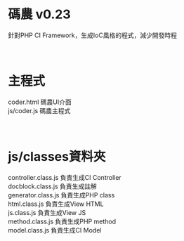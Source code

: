 # 碼農 v0.23
針對PHP CI Framework，生成IoC風格的程式，減少開發時程<br />
<br />
<br />
# 主程式<br />
coder.html  碼農UI介面<br />
js/coder.js 碼農主程式<br />
<br />
<br />
# js/classes資料夾<br />
controller.class.js 負責生成CI Controller<br />
docblock.class.js 負責生成註解<br />
generator.class.js 負責生成PHP class<br />
html.class.js 負責生成View HTML<br />
js.class.js 負責生成View JS<br />
method.class.js 負責生成PHP method<br />
model.class.js 負責生成CI Model<br />
